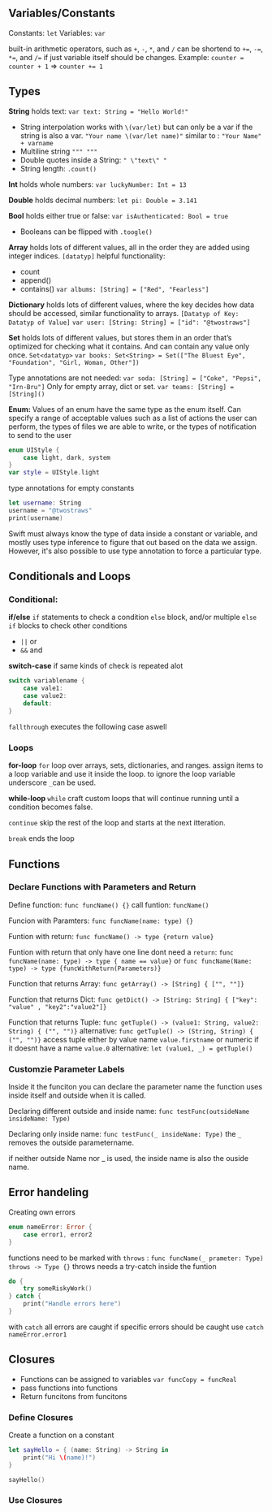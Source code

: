 ## Variables/Constants
Constants: `let`
Variables: `var`

built-in arithmetic operators, such as `+`, `-`, `*`, and `/` can be shortend to `+=`, `-=`, `*=`, and `/=` if just variable itself should be changes. 
Example: `counter = counter + 1` => `counter += 1`

## Types
**String** holds text:
`var text: String = "Hello World!"`
* String interpolation works with `\(var/let)` but can only be a var if the string is also a var. `"Your name \(var/let name)"` similar to : `"Your Name" + varname`
* Multiline string `""" """`
* Double quotes inside a String: `" \"text\" "`
* String length: `.count()`

**Int** holds whole numbers:
`var luckyNumber: Int = 13`

**Double** holds decimal numbers:
`let pi: Double = 3.141`

**Bool** holds either true or false:
`var isAuthenticated: Bool = true`
* Booleans can be flipped with `.toogle()`

**Array** holds lots of different values, all in the order they are added using integer indices. `[datatyp]`
helpful functionality: 
* count
* append() 
* contains()
`var albums: [String] = ["Red", "Fearless"]`

**Dictionary** holds lots of different values, where the key decides how data should be accessed, similar functionality to arrays. `[Datatyp of Key: Datatyp of Value]`
`var user: [String: String] = ["id": "@twostraws"]`

**Set** holds lots of different values, but stores them in an order that’s optimized for checking what it contains. And can contain any value only once. `Set<datatyp>`
`var books: Set<String> = Set(["The Bluest Eye", "Foundation", "Girl, Woman, Other"])`

Type annotations are not needed:
`var soda: [String] = ["Coke", "Pepsi", "Irn-Bru"]`
Only for empty array, dict or set.
`var teams: [String] = [String]()`

**Enum:**
Values of an enum have the same type as the enum itself. Can specify a range of acceptable values such as a list of actions the user can perform, the types of files we are able to write, or the types of notification to send to the user
```swift
enum UIStyle {
    case light, dark, system
}
var style = UIStyle.light
```

type annotations for empty constants
```swift
let username: String
username = "@twostraws"
print(username)
```

Swift must always know the type of data inside a constant or variable, and mostly uses type inference to figure that out based on the data we assign. However, it's also possible to use type annotation to force a particular type.

## Conditionals and Loops

### Conditional:
**if/else**
`if` statements to check a condition 
`else` block, and/or multiple `else if` blocks to check other conditions
* `||` or 
* `&&` and 

**switch-case** if same kinds of check is repeated alot 
```swift
switch variablename {
    case vale1: 
    case value2:
    default:
}
```
`fallthrough` executes the following case aswell

### Loops
**for-loop**
`for` loop over arrays, sets, dictionaries, and ranges. assign items to a loop variable and use it inside the loop. to ignore the loop variable underscore `_`can be used.

**while-loop**
`while` craft custom loops that will continue running until a condition becomes false.

`continue` skip the rest of the loop and starts at the next itteration. 

`break` ends the loop

## Functions
### Declare Functions with Parameters and Return
Define function: `func funcName() {}`
call funtion: `funcName()`

Funcion with Paramters: `func funcName(name: type) {}`

Funtion with return: `func funcName() -> type {return value}`

Funtion with return that only have one line dont need a `return`: `func funcName(name: type) -> type { name == value}` or `func funcName(Name: type) -> type {funcWithReturn(Parameters)}`

Function that returns Array: `func getArray() -> [String] { ["", ""]}`

Function that returns Dict: `func getDict() -> [String: String] { ["key": "value" , "key2":"value2"]}`

Function that returns Tuple: `func getTuple() -> (value1: String, value2: String) { ("", "")}`
alternative: `func getTuple() -> (String, String) { ("", "")}`
access tuple either by value name `value.firstname` or numeric if it doesnt have a name `value.0`
alternative: `let (value1, _) = getTuple()`

### Customzie Parameter Labels
Inside it the funciton you can declare the parameter name the function uses inside itself and outside when it is called. 

Declaring different outside and inside name: 
`func testFunc(outsideName insideName: Type)`

Declaring only inside name: 
`func testFunc(_ insideName: Type)`
the `_` removes the outside parametername. 

if neither outside Name nor _ is used, the inside name is also the ouside name. 

## Error handeling 
Creating own errors
```swift
enum nameError: Error {
    case error1, error2
}
```

functions need to be marked with `throws` : 
`func funcName(_ prameter: Type) throws -> Type {}`
throws needs a try-catch inside the funtion 
```swift
do {
    try someRiskyWork()
} catch {
    print("Handle errors here")
}
```
with `catch` all errors are caught if specific errors should be caught use `catch nameError.error1`

## Closures
* Functions can be assigned to variables 
`var funcCopy = funcReal`
* pass functions into functions 
* Return funcitons from funcitons

### Define Closures 
Create a function on a constant
```swift
let sayHello = { (name: String) -> String in
    print("Hi \(name)!")
}

sayHello()
```

### Use Closures
